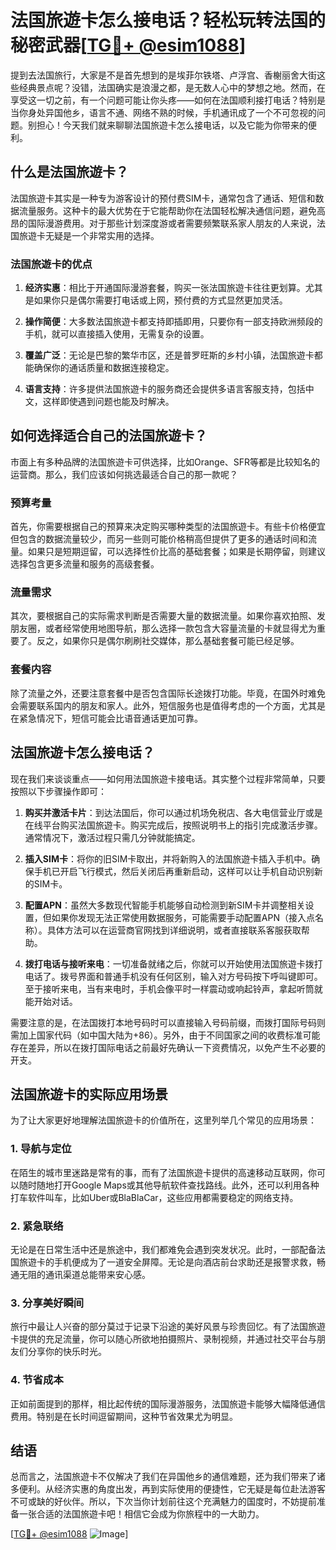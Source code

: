 # 法国旅遊卡怎么接电话？轻松玩转法国的秘密武器[[TG💪+ @esim1088](https://t.me/s/esim1088)]

提到去法国旅行，大家是不是首先想到的是埃菲尔铁塔、卢浮宫、香榭丽舍大街这些经典景点呢？没错，法国确实是浪漫之都，是无数人心中的梦想之地。然而，在享受这一切之前，有一个问题可能让你头疼——如何在法国顺利接打电话？特别是当你身处异国他乡，语言不通、网络不熟的时候，手机通讯成了一个不可忽视的问题。别担心！今天我们就来聊聊法国旅遊卡怎么接电话，以及它能为你带来的便利。

## 什么是法国旅遊卡？

法国旅遊卡其实是一种专为游客设计的预付费SIM卡，通常包含了通话、短信和数据流量服务。这种卡的最大优势在于它能帮助你在法国轻松解决通信问题，避免高昂的国际漫游费用。对于那些计划深度游或者需要频繁联系家人朋友的人来说，法国旅遊卡无疑是一个非常实用的选择。

### 法国旅遊卡的优点

1. **经济实惠**：相比于开通国际漫游套餐，购买一张法国旅遊卡往往更划算。尤其是如果你只是偶尔需要打电话或上网，预付费的方式显然更加灵活。
   
2. **操作简便**：大多数法国旅遊卡都支持即插即用，只要你有一部支持欧洲频段的手机，就可以直接插入使用，无需复杂的设置。

3. **覆盖广泛**：无论是巴黎的繁华市区，还是普罗旺斯的乡村小镇，法国旅遊卡都能确保你的通话质量和数据连接稳定。

4. **语言支持**：许多提供法国旅遊卡的服务商还会提供多语言客服支持，包括中文，这样即使遇到问题也能及时解决。

## 如何选择适合自己的法国旅遊卡？

市面上有多种品牌的法国旅遊卡可供选择，比如Orange、SFR等都是比较知名的运营商。那么，我们应该如何挑选最适合自己的那一款呢？

### 预算考量

首先，你需要根据自己的预算来决定购买哪种类型的法国旅遊卡。有些卡价格便宜但包含的数据流量较少，而另一些则可能价格稍高但提供了更多的通话时间和流量。如果只是短期逗留，可以选择性价比高的基础套餐；如果是长期停留，则建议选择包含更多流量和服务的高级套餐。

### 流量需求

其次，要根据自己的实际需求判断是否需要大量的数据流量。如果你喜欢拍照、发朋友圈，或者经常使用地图导航，那么选择一款包含大容量流量的卡就显得尤为重要了。反之，如果你只是偶尔刷刷社交媒体，那么基础套餐可能已经足够。

### 套餐内容

除了流量之外，还要注意套餐中是否包含国际长途拨打功能。毕竟，在国外时难免会需要联系国内的朋友和家人。此外，短信服务也是值得考虑的一个方面，尤其是在紧急情况下，短信可能会比语音通话更加可靠。

## 法国旅遊卡怎么接电话？

现在我们来谈谈重点——如何用法国旅遊卡接电话。其实整个过程非常简单，只要按照以下步骤操作即可：

1. **购买并激活卡片**：到达法国后，你可以通过机场免税店、各大电信营业厅或是在线平台购买法国旅遊卡。购买完成后，按照说明书上的指引完成激活步骤。通常情况下，激活过程只需几分钟就能搞定。

2. **插入SIM卡**：将你的旧SIM卡取出，并将新购入的法国旅遊卡插入手机中。确保手机已开启飞行模式，然后关闭后再重新启动，这样可以让手机自动识别新的SIM卡。

3. **配置APN**：虽然大多数现代智能手机能够自动检测到新SIM卡并调整相关设置，但如果你发现无法正常使用数据服务，可能需要手动配置APN（接入点名称）。具体方法可以在运营商官网找到详细说明，或者直接联系客服获取帮助。

4. **拨打电话与接听来电**：一切准备就绪之后，你就可以开始使用法国旅遊卡拨打电话了。拨号界面和普通手机没有任何区别，输入对方号码按下呼叫键即可。至于接听来电，当有来电时，手机会像平时一样震动或响起铃声，拿起听筒就能开始对话。

需要注意的是，在法国拨打本地号码时可以直接输入号码前缀，而拨打国际号码则需加上国家代码（如中国大陆为+86）。另外，由于不同国家之间的收费标准可能存在差异，所以在拨打国际电话之前最好先确认一下资费情况，以免产生不必要的开支。

## 法国旅遊卡的实际应用场景

为了让大家更好地理解法国旅遊卡的价值所在，这里列举几个常见的应用场景：

### 1. 导航与定位

在陌生的城市里迷路是常有的事，而有了法国旅遊卡提供的高速移动互联网，你可以随时随地打开Google Maps或其他导航软件查找路线。此外，还可以利用各种打车软件叫车，比如Uber或BlaBlaCar，这些应用都需要稳定的网络支持。

### 2. 紧急联络

无论是在日常生活中还是旅途中，我们都难免会遇到突发状况。此时，一部配备法国旅遊卡的手机便成为了一道安全屏障。无论是向酒店前台求助还是报警求救，畅通无阻的通讯渠道总能带来安心感。

### 3. 分享美好瞬间

旅行中最让人兴奋的部分莫过于记录下沿途的美好风景与珍贵回忆。有了法国旅遊卡提供的充足流量，你可以随心所欲地拍摄照片、录制视频，并通过社交平台与朋友们分享你的快乐时光。

### 4. 节省成本

正如前面提到的那样，相比起传统的国际漫游服务，法国旅遊卡能够大幅降低通信费用。特别是在长时间逗留期间，这种节省效果尤为明显。

## 结语

总而言之，法国旅遊卡不仅解决了我们在异国他乡的通信难题，还为我们带来了诸多便利。从经济实惠的角度出发，再到实际使用的便捷性，它无疑是每位赴法游客不可或缺的好伙伴。所以，下次当你计划前往这个充满魅力的国度时，不妨提前准备一张合适的法国旅遊卡吧！相信它会成为你旅程中的一大助力。

[[TG💪+ @esim1088](https://t.me/s/esim1088) ![Image](https://i.postimg.cc/4NQfJmqS/Snipaste-2025-05-13-00-14-12.png)]